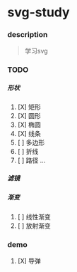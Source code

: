 # svg-study #
### description ###
> 学习svg

### TODO ###
##### 形状 #####
1. [X] 矩形
2. [X] 圆形
3. [X] 椭圆
4. [X] 线条
5. [ ] 多边形
6. [ ] 折线
7. [ ] 路径
...

##### 滤镜 #####

##### 渐变 #####
1. [ ] 线性渐变
2. [ ] 放射渐变

### demo ###
1. [X] 导弹
